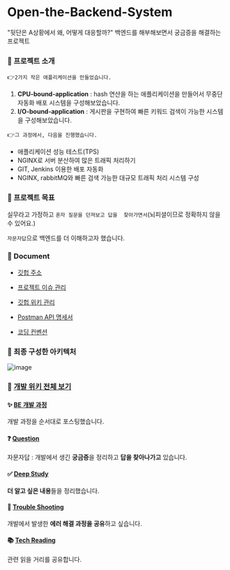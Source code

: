 # Open-the-Backend-System
"뒷단은 A상황에서 왜, 어떻게 대응할까?" 백엔드를 해부해보면서 궁금증을 해결하는 프로젝트 

### 🧾 프로젝트 소개

👉`2가지 작은 애플리케이션을 만들었습니다.`

1. **CPU-bound-application** : hash 연산을 하는 애플리케이션을 만들어서 무중단 자동화 배포 시스템을 구성해보았습니다.
2. **I/O-bound-application** : 게시판을 구현하여 빠른 키워드 검색이 가능한 시스템을 구성해보았습니다.

👉`그 과정에서, 다음을 진행했습니다.`

- 애플리케이션 성능 테스트(TPS)
- NGINX로 서버 분산하여 많은 트래픽 처리하기
- GIT, Jenkins 이용한 배포 자동화
- NGINX, rabbitMQ와 빠른 검색 가능한 대규모 트래픽 처리 시스템 구성

### 🧾 프로젝트 목표

실무라고 가정하고 `혼자 질문을 던져보고 답을  찾아가면서`(뇌피셜이므로 정확하지 않을 수 있어요.)

 `자문자답`으로 백엔드를 더 이해하고자 했습니다.

### 🧾 Document

- [깃헙 주소](https://github.com/redcarrot01/Open-the-Backend-System/wiki/깃헙-주소)
- [프로젝트 이슈 관리](https://github.com/redcarrot01/Open-the-Backend-System/projects/1)
- [깃헙 위키 관리](https://github.com/redcarrot01/Open-the-Backend-System/wiki)

- [Postman API 명세서](https://documenter.getpostman.com/view/13653541/UUy1g7Y3)
- [코딩 컨벤션](https://github.com/redcarrot01/Open-the-Backend-System/wiki/%EC%BD%94%EB%94%A9-%EC%BB%A8%EB%B2%A4%EC%85%98)

### 🔖 최종 구성한 아키텍처

![image](https://user-images.githubusercontent.com/38436013/133194849-21e1e9f7-9c0f-441a-bedf-e48cb70dee81.png)



### 🔱 [개발 위키 전체 보기](https://www.notion.so/Open-the-backend-System-3f5a33c0db7e487b8a18adb812a1b2d4)

#### ✨ [BE 개발 과정](https://www.notion.so/979e3e6498e049a5aabe3d8d16a90133?v=0998c1c980124649885003596aeef337)
개발 과정을 순서대로 포스팅했습니다.

#### ❓ [Question](https://www.notion.so/f5ef82c5581347b882ac044f7be9f67e?v=390179fdfae043d3afc726eeaab8f8f6)

자문자답 : 개발에서 생긴 **궁금증**을 정리하고 **답을 찾아나가고** 있습니다.  

#### ✅ [Deep Study](https://www.notion.so/ed24432b0018427682d46d5ecb640b68?v=8fd4e96446d6494f96aab9d9231d7d45)

**더 알고 싶은 내용**들을 정리했습니다.  

#### 📌 [Trouble Shooting](https://www.notion.so/6ce652ad730e4c048453cfe2d313cc9a?v=13d6a13a01814bb88d6fef3f8957371a)

개발에서 발생한 **에러 해결 과정을 공유**하고 싶습니다.   

#### 📚 [Tech Reading](https://www.notion.so/ea84e07b3b8044b2acb304632a791485?v=8730ce69af4f4be093c7fcc3e3d7acd4)

관련 읽을 거리를 공유합니다.   


